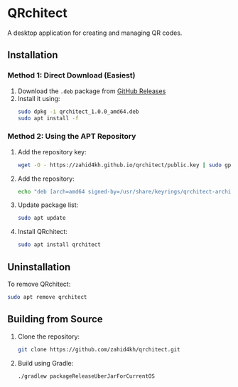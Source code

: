 # QRchitect

A desktop application for creating and managing QR codes.

## Installation

### Method 1: Direct Download (Easiest)

1. Download the `.deb` package from [GitHub Releases](https://github.com/zahid4kh/qrchitect/releases)
2. Install it using:
   ```bash
   sudo dpkg -i qrchitect_1.0.0_amd64.deb
   sudo apt install -f
   ```

### Method 2: Using the APT Repository

1. Add the repository key:

    ```bash
    wget -O - https://zahid4kh.github.io/qrchitect/public.key | sudo gpg --dearmor -o /usr/share/keyrings/qrchitect-archive-keyring.gpg
    ```

2. Add the repository:
    ```bash
    echo "deb [arch=amd64 signed-by=/usr/share/keyrings/qrchitect-archive-keyring.gpg] https://zahid4kh.github.io/qrchitect repo stable main" | sudo tee /etc/apt/sources.list.d/qrchitect.list
    ```

3. Update package list:
    ```bash
    sudo apt update
    ```

4. Install QRchitect:
    ```bash
    sudo apt install qrchitect
    ```
## Uninstallation

To remove QRchitect:

   ```bash
   sudo apt remove qrchitect
   ```

## Building from Source

1. Clone the repository:
    ```bash
    git clone https://github.com/zahid4kh/qrchitect.git
    ```
2. Build using Gradle:
    ```bash
    ./gradlew packageReleaseUberJarForCurrentOS
    ```
